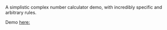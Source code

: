 A simplistic complex number calculator demo, with incredibly specific and arbitrary rules.

Demo [here:](http://tessmyers.github.io/complex-number-calculator/)
